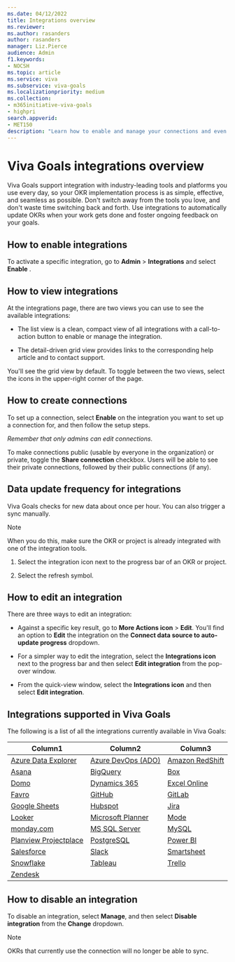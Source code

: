 ```yaml
---
ms.date: 04/12/2022
title: Integrations overview
ms.reviewer: 
ms.author: rasanders
author: rasanders
manager: Liz.Pierce
audience: Admin
f1.keywords:
- NOCSH
ms.topic: article
ms.service: viva
ms.subservice: viva-goals
ms.localizationpriority: medium
ms.collection:  
- m365initiative-viva-goals
- highpri
search.appverid:
- MET150
description: "Learn how to enable and manage your connections and even request an integration"
---
```


# Viva Goals integrations overview

Viva Goals support integration with industry-leading tools and platforms you use every day, so your OKR implementation process is as simple, effective, and seamless as possible. Don't switch away from the tools you love, and don't waste time switching back and forth. Use integrations to automatically update OKRs when your work gets done and foster ongoing feedback on your goals.

## How to enable integrations 

To activate a specific integration, go to **Admin** > **Integrations** and select **Enable** .

## How to view integrations 

At the integrations page, there are two views you can use to see the available integrations: 

- The list view is a clean, compact view of all integrations with a call-to-action button to enable or manage the integration. 

- The detail-driven grid view provides links to the corresponding help article and to contact support. 

You'll see the grid view by default. To toggle between the two views, select the icons in the upper-right corner of the page.

## How to create connections

To set up a connection, select **Enable** on the integration you want to set up a connection for, and then follow the setup steps. 

*Remember that only admins can edit connections.* 

To make connections public (usable by everyone in the organization) or private, toggle the **Share connection** checkbox. Users will be able to see their private connections, followed by their public connections (if any).

## Data update frequency for integrations 

Viva Goals checks for new data about once per hour. You can also trigger a sync manually.

   >[!Note]
   >When you do this, make sure the OKR or project is already integrated with one of the integration tools.

1. Select the integration icon next to the progress bar of an OKR or project.

2. Select the refresh symbol.


## How to edit an integration

There are three ways to edit an integration:

- Against a specific key result, go to **More Actions icon** > **Edit**. You'll find an option to **Edit** the integration on the **Connect data source to auto-update progress** dropdown. 

- For a simpler way to edit the integration, select the **Integrations icon** next to the progress bar and then select **Edit integration** from the pop-over window. 

- From the quick-view window, select the **Integrations icon**  and then select **Edit integration**.

## Integrations supported in Viva Goals

The following is a list of all the integrations currently available in Viva Goals:


|Column1  |Column2  |Column3  |
|---------|---------|---------|
|[Azure Data Explorer ](azure-data-explorer-integration.md) |[Azure DevOps (ADO)](azure-devops-integration.md) |[Amazon RedShift](amazon-redshift-integration.md) |
|[Asana](asana-integration.md) |[BigQuery](bigquery-integration.md) |[Box](box-integration.md) |
|[Domo](domo-integration.md) |[Dynamics 365](dynamics-365-integration.md) |[Excel Online](excel-online-integration.md) |
|[Favro](favro-generating-an-api-token.md) |[GitHub](github-integration.md) |[GitLab](gitlab-integration.md) |
|[Google Sheets](gsheets-integration.md) |[Hubspot](hubspot-integration.md) |[Jira](jira-integration.md) |
|[Looker](looker-integration.md) |[Microsoft Planner](microsoft-planner-integration.md) |[Mode](mode-integration.md) |
|[monday.com](monday.com-integration.md) |[MS SQL Server](ms-sql-server-integration.md) |[MySQL](mysql-integration.md) |
|[Planview Projectplace](planview-projectplace-integration.md) |[PostgreSQL](postgresql-integration.md) |[Power BI](power-bi-integration.md) |
|[Salesforce](salesforce-integration.md) |[Slack](slack-collaborate-with-viva-goals.md) |[Smartsheet](smartsheet-integration.md) |
|[Snowflake](snowflake-integration.md) |[Tableau](tableau-integration.md) |[Trello](trello-integration.md) |
|[Zendesk](zendesk-integration.md) |   |   |


## How to disable an integration

To disable an integration, select **Manage**, and then select **Disable integration** from the **Change** dropdown. 

> [!NOTE]
> OKRs that currently use the connection will no longer be able to sync.

